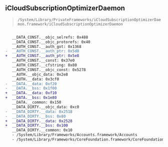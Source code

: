 ## iCloudSubscriptionOptimizerDaemon

> `/System/Library/PrivateFrameworks/iCloudSubscriptionOptimizerDaemon.framework/iCloudSubscriptionOptimizerDaemon`

```diff

   __DATA_CONST.__objc_selrefs: 0x488
   __DATA_CONST.__objc_protorefs: 0x40
   __AUTH_CONST.__auth_got: 0x1368
-  __AUTH_CONST.__auth_ptr: 0x5d8
+  __AUTH_CONST.__auth_ptr: 0x5e8
   __AUTH_CONST.__const: 0x37e0
   __AUTH_CONST.__cfstring: 0x80
   __AUTH_CONST.__objc_const: 0x5278
   __AUTH.__objc_data: 0x2e8
   __AUTH.__data: 0x3cf0
-  __DATA.__data: 0xf20
-  __DATA.__bss: 0x1f00
+  __DATA.__data: 0xf10
+  __DATA.__bss: 0x1e80
   __DATA.__common: 0x150
   __DATA_DIRTY.__objc_data: 0xc0
-  __DATA_DIRTY.__data: 0x2518
-  __DATA_DIRTY.__bss: 0x80
+  __DATA_DIRTY.__data: 0x2528
+  __DATA_DIRTY.__bss: 0x100
   __DATA_DIRTY.__common: 0x10
   - /System/Library/Frameworks/Accounts.framework/Accounts
   - /System/Library/Frameworks/CoreFoundation.framework/CoreFoundation

```
